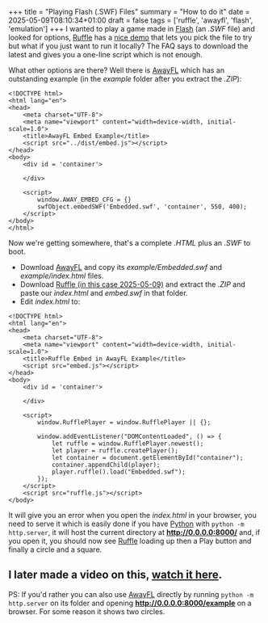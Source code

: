 +++
title = "Playing Flash (.SWF) Files"
summary = "How to do it"
date = 2025-05-09T08:10:34+01:00
draft = false
tags = ['ruffle', 'awayfl', 'flash', 'emulation']
+++
I wanted to play a game made in [Flash](https://en.wikipedia.org/wiki/Adobe_Flash) (an *.SWF* file) and looked for options,
[Ruffle](https://ruffle.rs/) has a [nice demo](https://ruffle.rs/demo/) that lets you pick the file to try but what if you just want to run it locally? The FAQ says to download the latest and gives you a one-line script which is not enough.

What other options are there? Well there is [AwayFL](https://awayfl.org/) which has an outstanding example (in the *example* folder after you extract the *.ZIP*):
```
<!DOCTYPE html>
<html lang="en">
<head>
    <meta charset="UTF-8">
    <meta name="viewport" content="width=device-width, initial-scale=1.0">
    <title>AwayFL Embed Example</title>
    <script src="../dist/embed.js"></script>
</head>
<body>
    <div id = 'container'>

    </div>

    <script>
        window.AWAY_EMBED_CFG = {}
        swfObject.embedSWF('Embedded.swf', 'container', 550, 400);
    </script>
</body>
</html>
```
Now we're getting somewhere, that's a complete *.HTML* plus an *.SWF* to boot.

- Download [AwayFL](https://github.com/awayfl/awayfl-embed/archive/refs/heads/master.zip) and copy its *example/Embedded.swf* and *example/index.html* files.
- Download [Ruffle (in this case 2025-05-09)](https://github.com/ruffle-rs/ruffle/releases/download/nightly-2025-05-09/ruffle-nightly-2025_05_09-web-selfhosted.zip) and extract the *.ZIP* and paste our *index.html* and *embed.swf* in that folder.
- Edit *index.html* to:
```
<!DOCTYPE html>
<html lang="en">
<head>
    <meta charset="UTF-8">
    <meta name="viewport" content="width=device-width, initial-scale=1.0">
    <title>Ruffle Embed in AwayFL Example</title>
    <script src="embed.js"></script>
</head>
<body>
    <div id = 'container'>

    </div>

    <script>
        window.RufflePlayer = window.RufflePlayer || {};

        window.addEventListener("DOMContentLoaded", () => {
            let ruffle = window.RufflePlayer.newest();
            let player = ruffle.createPlayer();
            let container = document.getElementById("container");
            container.appendChild(player);
            player.ruffle().load("Embedded.swf");
        });
    </script>
    <script src="ruffle.js"></script>
</body>
```

It will give you an error when you open the *index.html* in your browser, you need to serve it which is easily done if you have [Python](https://www.python.org/) with `python -m http.server`, it will host the current directory at **http://0.0.0.0:8000/** and, if you open it, you should now see [Ruffle](https://ruffle.rs/) loading up then a Play button and finally a circle and a square.

## I later made a video on this, [watch it here](https://www.youtube.com/watch?v=glrPhtk8_-c).

PS: If you'd rather you can also use [AwayFL](https://awayfl.org/) directly by running `python -m http.server` on its folder and opening **http://0.0.0.0:8000/example** on a browser. For some reason it shows two circles.
